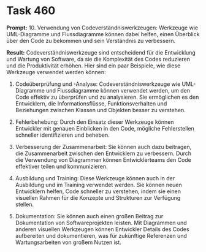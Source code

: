 # Task 460

**Prompt:** 10. Verwendung von Codeverständniswerkzeugen: Werkzeuge wie UML-Diagramme und Flussdiagramme können dabei helfen, einen Überblick über den Code zu bekommen und sein Verständnis zu verbessern.

**Result:**
Codeverständniswerkzeuge sind entscheidend für die Entwicklung und Wartung von Software, da sie die Komplexität des Codes reduzieren und die Produktivität erhöhen. Hier sind ein paar Beispiele, wie diese Werkzeuge verwendet werden können:

1. Codeüberprüfung und -Analyse: Codeverständniswerkzeuge wie UML-Diagramme und Flussdiagramme können verwendet werden, um den Code effektiv zu überprüfen und zu analysieren. Sie ermöglichen es den Entwicklern, die Informationsflüsse, Funktionsverhalten und Beziehungen zwischen Klassen und Objekten besser zu verstehen.

2. Fehlerbehebung: Durch den Einsatz dieser Werkzeuge können Entwickler mit genauen Einblicken in den Code, mögliche Fehlerstellen schneller identifizieren und beheben.

3. Verbesserung der Zusammenarbeit: Sie können auch dazu beitragen, die Zusammenarbeit zwischen den Entwicklern zu verbessern. Durch die Verwendung von Diagrammen können Entwicklerteams den Code effektiver teilen und kommunizieren.

4. Ausbildung und Training: Diese Werkzeuge können auch in der Ausbildung und im Training verwendet werden. Sie können neuen Entwicklern helfen, Code schneller zu verstehen, indem sie einen visuellen Rahmen für die Konzepte und Strukturen zur Verfügung stellen.

5. Dokumentation: Sie können auch einen großen Beitrag zur Dokumentation von Softwareprojekten leisten. Mit Diagrammen und anderen visuellen Werkzeugen können Entwickler Details des Codes aufbereiten und dokumentieren, was für zukünftige Referenzen und Wartungsarbeiten von großem Nutzen ist.

